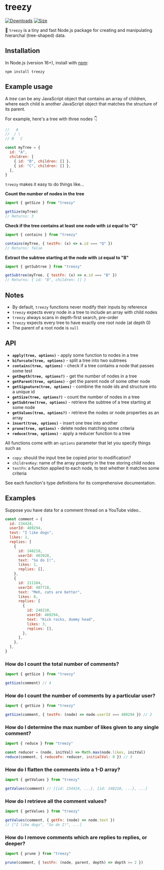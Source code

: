 # treezy

[![Downloads][downloads-badge]][downloads]
[![Size][size-badge]][size]

🌲 `treezy` is a tiny and fast Node.js package for creating and manipulating hierarchal (tree-shaped) data.

## Installation

In Node.js (version 16+), install with [npm][]:

```shell
npm install treezy
```

## Example usage

A _tree_ can be any JavaScript object that contains an array of children, where each child is another JavaScript object that matches the structure of its parent.

For example, here's a tree with three nodes 👇

```js
//   A
//  / \
// B   C

const myTree = {
  id: "A",
  children: [
    { id: "B", children: [] },
    { id: "C", children: [] },
  ],
}
```

`treezy` makes it easy to do things like...

**Count the number of nodes in the tree**

```js
import { getSize } from "treezy"

getSize(myTree)
// Returns: 3
```

**Check if the tree contains at least one node with `id` equal to "Q"**

```js
import { contains } from "treezy"

contains(myTree, { testFn: (x) => x.id === "Q" })
// Returns: false
```

**Extract the subtree starting at the node with `id` equal to "B"**

```js
import { getSubtree } from "treezy"

getSubtree(myTree, { testFn: (x) => x.id === "B" })
// Returns: { id: "B", children: [] }
```

## Notes

- By default, `treezy` functions never modify their inputs by reference
- `treezy` expects every node in a tree to include an array with child nodes
- `treezy` always scans in depth-first search, pre-order
- `treezy` expects every tree to have exactly one root node (at depth 0)
- The parent of a root node is `null`

## API

- **`apply(tree, options)`** - apply some function to nodes in a tree
- **`bifurcate(tree, options)`** - split a tree into two subtrees
- **`contains(tree, options)`** - check if a tree contains a node that passes some test
- **`getDepth(tree, options?)`** - get the number of nodes in a tree
- **`getParent(tree, options)`** - get the parent node of some other node
- **`getSignature(tree, options)`** - combine the node ids and structure into a unique id
- **`getSize(tree, options?)`** - count the number of nodes in a tree
- **`getSubtree(tree, options)`** - retrieve the subtree of a tree starting at some node
- **`getValues(tree, options?)`** - retrieve the nodes or node properties as an array
- **`insert(tree, options)`** - insert one tree into another
- **`prune(tree, options)`** - delete nodes matching some criteria
- **`reduce(tree, options)`** - apply a reducer function to a tree

All functions come with an `options` parameter that let you specify things such as

- `copy`: should the input tree be copied prior to modification?
- `childrenKey`: name of the array property in the tree storing child nodes
- `testFn`: a function applied to each node, to test whether it matches some criteria

See each function's type definitions for its comprehensive documentation.

## Examples

Suppose you have data for a comment thread on a YouTube video..

```js
const comment = {
  id: 234424,
  userId: 489294,
  text: "I like dogs",
  likes: 2,
  replies: [
    {
      id: 248210,
      userId: 403928,
      text: "So do I!",
      likes: 1,
      replies: [],
    },
    {
      id: 211104,
      userId: 407718,
      text: "Meh, cats are better",
      likes: 0,
      replies: [
        {
          id: 248210,
          userId: 489294,
          text: "Kick rocks, dummy head",
          likes: 3,
          replies: [],
        },
      ],
    },
  ],
}
```

### How do I count the total number of comments?

```js
import { getSize } from "treezy"

getSize(comment) // 4
```

### How do I count the number of comments by a particular user?

```js
import { getSize } from "treezy"

getSize(comment, { testFn: (node) => node.userId === 489294 }) // 2
```

### How do I determine the max number of likes given to any single comment?

```js
import { reduce } from "treezy"

const reducer = (node, initVal) => Math.max(node.likes, initVal)
reduce(comment, { reduceFn: reducer, initialVal: 0 }) // 3
```

### How do I flatten the comments into a 1-D array?

```js
import { getValues } from "treezy"

getValues(comment) // [{id: 234424, ...}, {id: 248210, ...}, ...]
```

### How do I retrieve all the comment values?

```js
import { getValues } from "treezy"

getValues(comment, { getFn: (node) => node.text })
// ["I like dogs", "So do I!", ...]
```

### How do I remove comments which are replies to replies, or deeper?

```js
import { prune } from "treezy"

prune(comment, { testFn: (node, parent, depth) => depth >= 2 })
```

<!-- Definitions -->

[downloads-badge]: https://img.shields.io/npm/dm/treezy.svg
[downloads]: https://www.npmjs.com/package/treezy
[size-badge]: https://img.shields.io/badge/dynamic/json?label=minzipped%20size&query=$.size.compressedSize&url=https://deno.bundlejs.com/?q=treezy
[size]: https://bundlejs.com/?q=treezy
[npm]: https://docs.npmjs.com/cli/install
